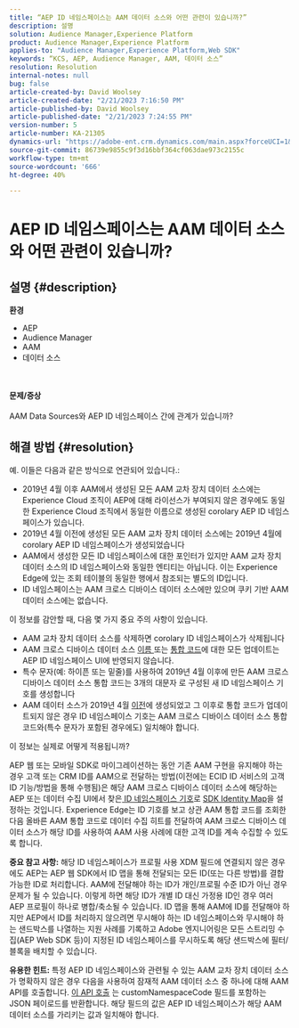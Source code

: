```yaml
---
title: “AEP ID 네임스페이스는 AAM 데이터 소스와 어떤 관련이 있습니까?”
description: 설명
solution: Audience Manager,Experience Platform
product: Audience Manager,Experience Platform
applies-to: "Audience Manager,Experience Platform,Web SDK"
keywords: “KCS, AEP, Audience Manager, AAM, 데이터 소스”
resolution: Resolution
internal-notes: null
bug: false
article-created-by: David Woolsey
article-created-date: "2/21/2023 7:16:50 PM"
article-published-by: David Woolsey
article-published-date: "2/21/2023 7:24:55 PM"
version-number: 5
article-number: KA-21305
dynamics-url: "https://adobe-ent.crm.dynamics.com/main.aspx?forceUCI=1&pagetype=entityrecord&etn=knowledgearticle&id=56ef2348-1cb2-ed11-83fe-6045bd006e5a"
source-git-commit: 86739e9855c9f3d16bbf364cf063dae973c2155c
workflow-type: tm+mt
source-wordcount: '666'
ht-degree: 40%

---
```


# AEP ID 네임스페이스는 AAM 데이터 소스와 어떤 관련이 있습니까?

## 설명 {#description}

<b>환경</b>
- AEP
- Audience Manager
- AAM
- 데이터 소스

<br> <br><b>문제/증상</b><br> <br>AAM Data Sources와 AEP ID 네임스페이스 간에 관계가 있습니까?

## 해결 방법 {#resolution}


예. 이들은 다음과 같은 방식으로 연관되어 있습니다.:

- 2019년 4월 이후 AAM에서 생성된 모든 AAM 교차 장치 데이터 소스에는 Experience Cloud 조직이 AEP에 대해 라이선스가 부여되지 않은 경우에도 동일한 Experience Cloud 조직에서 동일한 이름으로 생성된 corolary AEP ID 네임스페이스가 있습니다.
- 2019년 4월 이전에 생성된 모든 AAM 교차 장치 데이터 소스에는 2019년 4월에 corolary AEP ID 네임스페이스가 생성되었습니다
- AAM에서 생성한 모든 ID 네임스페이스에 대한 포인터가 있지만 AAM 교차 장치 데이터 소스의 ID 네임스페이스와 동일한 엔티티는 아닙니다. 이는 Experience Edge에 있는 조회 테이블의 동일한 행에서 참조되는 별도의 ID입니다.
- ID 네임스페이스는 AAM 크로스 디바이스 데이터 소스에만 있으며 쿠키 기반 AAM 데이터 소스에는 없습니다.


이 정보를 감안할 때, 다음 몇 가지 중요 주의 사항이 있습니다.

- AAM 교차 장치 데이터 소스를 삭제하면 corolary ID 네임스페이스가 삭제됩니다
- AAM 크로스 디바이스 데이터 소스 <u>이름 </u>또는 <u>통합 코드</u>에 대한 모든 업데이트는 AEP ID 네임스페이스 UI에 반영되지 않습니다.
- 특수 문자(예: 하이픈 또는 밑줄)를 사용하여 2019년 4월 이후에 만든 AAM 크로스 디바이스 데이터 소스 통합 코드는 3개의 대문자 로 구성된 새 ID 네임스페이스 기호를 생성합니다
- AAM 데이터 소스가 2019년 4월 <u>이전</u>에 생성되었고 그 이후로 통합 코드가 업데이트되지 않은 경우 ID 네임스페이스 기호는 AAM 크로스 디바이스 데이터 소스 통합 코드와(특수 문자가 포함된 경우에도) 일치해야 합니다.


이 정보는 실제로 어떻게 적용됩니까?

AEP 웹 또는 모바일 SDK로 마이그레이션하는 동안 기존 AAM 구현을 유지해야 하는 경우 고객 또는 CRM ID를 AAM으로 전달하는 방법(이전에는 ECID ID 서비스의 고객 ID 기능/방법을 통해 수행됨)은 해당 AAM 크로스 디바이스 데이터 소스에 해당하는 AEP 또는 데이터 수집 UI에서 찾은<u> ID 네임스페이스 기호</u>로 [SDK Identity Map](https://experienceleague.adobe.com/docs/experience-platform/edge/identity/overview.html?lang=en)을 설정하는 것입니다. Experience Edge는 ID 기호를 보고 상관 AAM 통합 코드를 조회한 다음 올바른 AAM 통합 코드로 데이터 수집 히트를 전달하여 AAM 크로스 디바이스 데이터 소스가 해당 ID를 사용하여 AAM 사용 사례에 대한 고객 ID를 계속 수집할 수 있도록 합니다.

<b>중요 참고 사항:</b> 해당 ID 네임스페이스가 프로필 사용 XDM 필드에 연결되지 않은 경우에도 AEP는 AEP 웹 SDK에서 ID 맵을 통해 전달되는 모든 ID(또는 다른 방법)를 결합 가능한 ID로 처리합니다. AAM에 전달해야 하는 ID가 개인/프로필 수준 ID가 아닌 경우 문제가 될 수 있습니다. 이렇게 하면 해당 ID가 개별 ID 대신 가정용 ID인 경우 여러 AEP 프로필이 하나로 병합/축소될 수 있습니다. ID 맵을 통해 AAM에 ID를 전달해야 하지만 AEP에서 ID를 처리하지 않으려면 무시해야 하는 ID 네임스페이스와 무시해야 하는 샌드박스를 나열하는 지원 사례를 기록하고 Adobe 엔지니어링은 모든 스트리밍 수집(AEP Web SDK 등)이 지정된 ID 네임스페이스를 무시하도록 해당 샌드박스에 필터/블록을 배치할 수 있습니다.

<b>유용한 힌트:</b> 특정 AEP ID 네임스페이스와 관련될 수 있는 AAM 교차 장치 데이터 소스가 명확하지 않은 경우 다음을 사용하여 잠재적 AAM 데이터 소스 중 하나에 대해 AAM API를 호출합니다. [이 API 호출](https://vhttps://bank.demdex.com/portal/swagger/index.html#/Data%20Source%20API/get_datasources__dataSourceId_) 는 customNamespaceCode 필드를 포함하는 JSON 페이로드를 반환합니다. 해당 필드의 값은 AEP ID 네임스페이스가 해당 AAM 데이터 소스를 가리키는 값과 일치해야 합니다.


